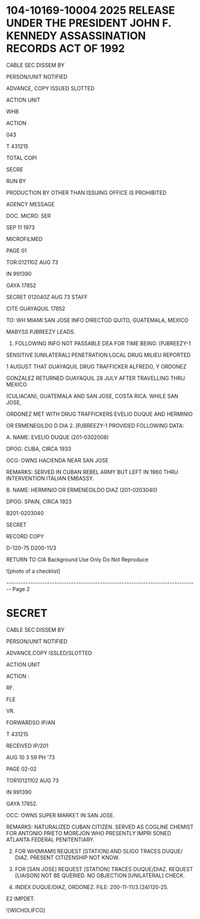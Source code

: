 # 104-10169-10004 2025 RELEASE UNDER THE PRESIDENT JOHN F. KENNEDY ASSASSINATION RECORDS ACT OF 1992

CABLE SEC DISSEM BY

PERSON/UNIT NOTIFIED

ADVANCE, COPY ISSUED SLOTTED

ACTION UNIT

WHB

ACTION

043

T 431215

TOTAL COPI

SECRE

RUN BY

PRODUCTION BY OTHER THAN
ISSUING OFFICE IS PROHIBITED

AGENCY MESSAGE

DOC. MICRO. SER

SEP 11 1973

MICROFILMED

PAGE 01

TOR:012110Z AUG 73

IN 991390

GAYA 17852

SECRET 012040Z AUG 73 STAFF

CITE GUAYAQUIL 17852

TO: WH MIAMI SAN JOSE INFO DIRECTGD QUITO, GUATEMALA, MEXICO

MABYSS PJBREEZY LEADS.

1. FOLLOWING INFO NOT PASSABLE DEA FOR TIME BEING: [PJBREEZY-1

SENSITIVE [UNILATERAL] PENETRATION LOCAL DRUG MILIEU REPORTED

1 AUGUST THAT GUAYAQUIL DRUG TRAFFICKER ALFREDO, Y ORDONEZ

GONZALEZ RETURNED GUAYAQUIL 28 JULY AFTER TRAVELLING THRU MEXICO

(CULIACAN), GUATEMALA AND SAN JOSE, COSTA RICA. WHILE SAN JOSE,

ORDONEZ MET WITH DRUG TRAFFICKERS EVELIO DUQUE AND HERMINIO

OR ERMENEGILDO D DIA 2. [PJBREEZY-1 PROVIDED FOLLOWING DATA:

A. NAME: EVELIO DUQUE (201-0302008) <MET WITH GUAYAQUIL DRUG TRAFFICKER ORDONEZ>

DPOG: CUBA, CIRCA 1933

OCG: OWNS HACIENDA NEAR SAN JOSE

REMARKS: SERVED IN CUBAN REBEL ARMY BUT LEFT IN 1960 THRU INTERVENTION ITALIAN EMBASSY.

B. NAME: HERMINIO OR ERMENEGILDO DIAZ (201-0203040) <MET WITH GUAYAQUIL DRUG TRAFFICKER ORDONEZ>

DPOG: SPAIN, CIRCA 1923

B201-0203040

SECRET

RECORD COPY

D-120-75
D200-11/3

RETURN TO CIA
Background Use Only
Do Not Reproduce

![photo of a checklist]


-------------------------------------------------------------------------------- Page 2

# SECRET

CABLE SEC DISSEM BY

PERSON/UNIT NOTIFIED

ADVANCE.COPY ISSLED/SLOTTED

ACTION UNIT

ACTION :

RF.

FLE

VR.

FORWARDSO
IP/AN

T 431215

RECEIVED
IP/201

AUG 10 3 59 PH '73

PAGE 02-02

TOR10121102 AUG 73

IN 991390

GAYA 17852.

OCC: OWNS SUPER MARKET IN SAN JOSE.

REMARKS: NATURALIZED CUBAN CITIZEN. SERVED AS COGLINE
CHEMIST FOR ANTONIO PRIETO MOREJON WHO PRESENTLY IMPRI
SONED ATLANTA FEDERAL PENITENTIARY.

2. FOR WH[MIAMI] REQUEST [STATION] AND SLIGO TRACES DUQUE/
   DIAZ. PRESENT CITIZENSHIP NOT KNOW.

3. FOR [SAN JOSE] REQUEST [STATION] TRACES DUQUE/DIAZ. REQUEST
   [LIAISON] NOT BE QUERIED. NO OBJECTION [UNILATERAL] CHECK.

4. INDEX DUQUE/DIAZ, ORDONEZ. FILE: 200-11-11/3.(24)120-25.

E2 IMPDET.

![WICHOLIFCO]
